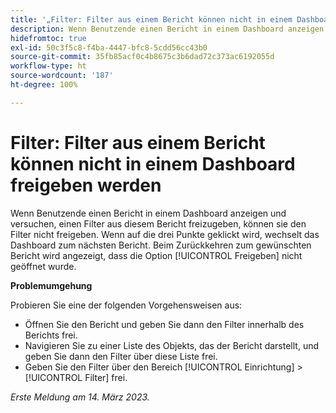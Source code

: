 ```yaml
---
title: '„Filter: Filter aus einem Bericht können nicht in einem Dashboard freigeben werden“'
description: Wenn Benutzende einen Bericht in einem Dashboard anzeigen und versuchen, einen Filter aus diesem Bericht freizugeben, können sie den Filter nicht freigeben. Wenn auf die drei Punkte geklickt wird, wechselt das Dashboard zum nächsten Bericht. Beim Zurückkehren zum gewünschten Bericht wird angezeigt, dass die Option „Freigeben“ nicht geöffnet wurde.
hidefromtoc: true
exl-id: 50c3f5c8-f4ba-4447-bfc8-5cdd56cc43b0
source-git-commit: 35fb85acf0c4b8675c3b6dad72c373ac6192055d
workflow-type: ht
source-wordcount: '187'
ht-degree: 100%

---
```


# Filter: Filter aus einem Bericht können nicht in einem Dashboard freigeben werden

<!--Requested article: Valid issue, won't fix:-->

Wenn Benutzende einen Bericht in einem Dashboard anzeigen und versuchen, einen Filter aus diesem Bericht freizugeben, können sie den Filter nicht freigeben. Wenn auf die drei Punkte geklickt wird, wechselt das Dashboard zum nächsten Bericht. Beim Zurückkehren zum gewünschten Bericht wird angezeigt, dass die Option [!UICONTROL Freigeben] nicht geöffnet wurde.

**Problemumgehung**

Probieren Sie eine der folgenden Vorgehensweisen aus:

* Öffnen Sie den Bericht und geben Sie dann den Filter innerhalb des Berichts frei.
* Navigieren Sie zu einer Liste des Objekts, das der Bericht darstellt, und geben Sie dann den Filter über diese Liste frei.
* Geben Sie den Filter über den Bereich [!UICONTROL Einrichtung] > [!UICONTROL Filter] frei.

_Erste Meldung am 14. März 2023._
